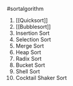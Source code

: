 #sortalgorithm 
1. [[Quicksort]]
2. [[Bubblesort]]
3. Insertion Sort
4. Selection Sort
5. Merge Sort
6. Heap Sort
7. Radix Sort
8. Bucket Sort
9. Shell Sort
10. Cocktail Shaker Sort


